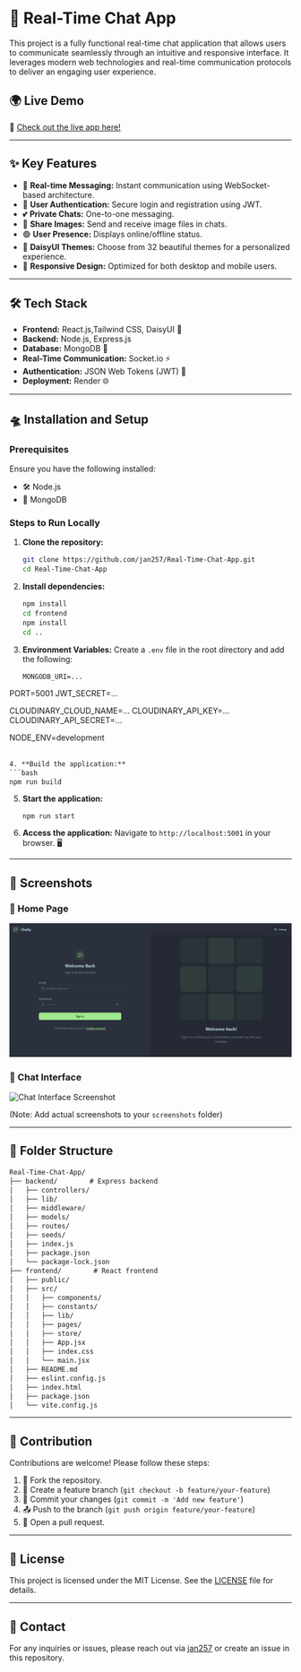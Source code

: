 # 🚀 Real-Time Chat App

This project is a fully functional real-time chat application that allows users to communicate seamlessly through an intuitive and responsive interface. It leverages modern web technologies and real-time communication protocols to deliver an engaging user experience.

## 🌍 Live Demo
🔗 [Check out the live app here!](https://real-time-chat-app-djx2.onrender.com)

---

## ✨ Key Features
- 💬 **Real-time Messaging:** Instant communication using WebSocket-based architecture.
- 🔐 **User Authentication:** Secure login and registration using JWT.
- 💕 **Private Chats:** One-to-one messaging.
- 📸 **Share Images:** Send and receive image files in chats.
- 🟢 **User Presence:** Displays online/offline status.
- 🎨 **DaisyUI Themes:** Choose from 32 beautiful themes for a personalized experience.
- 📱 **Responsive Design:** Optimized for both desktop and mobile users.

---

## 🛠️ Tech Stack
- **Frontend:** React.js,Tailwind CSS, DaisyUI 🌼
- **Backend:** Node.js, Express.js
- **Database:** MongoDB 🍃
- **Real-Time Communication:** Socket.io ⚡
- **Authentication:** JSON Web Tokens (JWT) 🔑
- **Deployment:** Render 🌐

---

## 🛸 Installation and Setup

### Prerequisites
Ensure you have the following installed:
- 🛠️ Node.js
- 🍃 MongoDB

### Steps to Run Locally
1. **Clone the repository:**
   ```bash
   git clone https://github.com/jan257/Real-Time-Chat-App.git
   cd Real-Time-Chat-App
   ```

2. **Install dependencies:**
   ```bash
   npm install 
   cd frontend
   npm install
   cd ..
   ```

3. **Environment Variables:**
   Create a `.env` file in the root directory and add the following:
   ```env
   MONGODB_URI=...
  PORT=5001
  JWT_SECRET=...

  CLOUDINARY_CLOUD_NAME=...
  CLOUDINARY_API_KEY=...
  CLOUDINARY_API_SECRET=...

  NODE_ENV=development
   ```

4. **Build the application:**
   ```bash
   npm run build
   ```

5. **Start the application:**
   ```bash
   npm run start
   ```

6. **Access the application:**
   Navigate to `http://localhost:5001` in your browser. 🖥️

---

## 📸 Screenshots
### 🌟 Home Page
![Home Page Screenshot](screenshots/homepage.png)

### 💬 Chat Interface
![Chat Interface Screenshot](screenshots/chatinterface.png)

(Note: Add actual screenshots to your `screenshots` folder)

---

## 📁 Folder Structure
```
Real-Time-Chat-App/
├── backend/        # Express backend
│   ├── controllers/
│   ├── lib/
│   ├── middleware/
│   ├── models/
│   ├── routes/
│   ├── seeds/
│   ├── index.js
│   ├── package.json
│   └── package-lock.json
├── frontend/        # React frontend
│   ├── public/
│   ├── src/
│   │   ├── components/
│   │   ├── constants/
│   │   ├── lib/
│   │   ├── pages/
│   │   ├── store/
│   │   ├── App.jsx
│   │   ├── index.css
│   │   └── main.jsx
│   ├── README.md
│   ├── eslint.config.js
│   ├── index.html
│   ├── package.json
│   └── vite.config.js
```

---

## 🤝 Contribution
Contributions are welcome! Please follow these steps:
1. 🍴 Fork the repository.
2. 🌿 Create a feature branch (`git checkout -b feature/your-feature`)
3. 💾 Commit your changes (`git commit -m 'Add new feature'`)
4. 📤 Push to the branch (`git push origin feature/your-feature`)
5. 🔄 Open a pull request.

---

## 📝 License
This project is licensed under the MIT License. See the [LICENSE](LICENSE) file for details.

---

## 📧 Contact
For any inquiries or issues, please reach out via [jan257](mailto:your-email@example.com) or create an issue in this repository.

